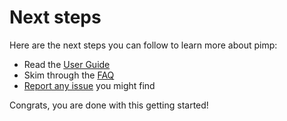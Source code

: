 # Next steps

Here are the next steps you can follow to learn more about pimp:

* Read the [User Guide](../user-guide-1/introduction.md)
* Skim through the [FAQ](../faq.md)
* [Report any issue](https://github.com/aymericbeaumet/pimp/issues) you might find

Congrats, you are done with this getting started!

